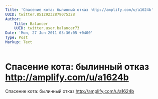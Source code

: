 ```yaml
---
Title: 'Спасение кота: былинный отказ http://amplify.com/u/a1624b'
UUID: twitter.85129232879075328
Author:
    Title: Balancer
    UUID: twitter.user.balancer73
Date: 'Mon, 27 Jun 2011 03:36:05 +0400'
Type: Post
Markup: Text
---
```


# Спасение кота: былинный отказ http://amplify.com/u/a1624b

Спасение кота: былинный отказ http://amplify.com/u/a1624b